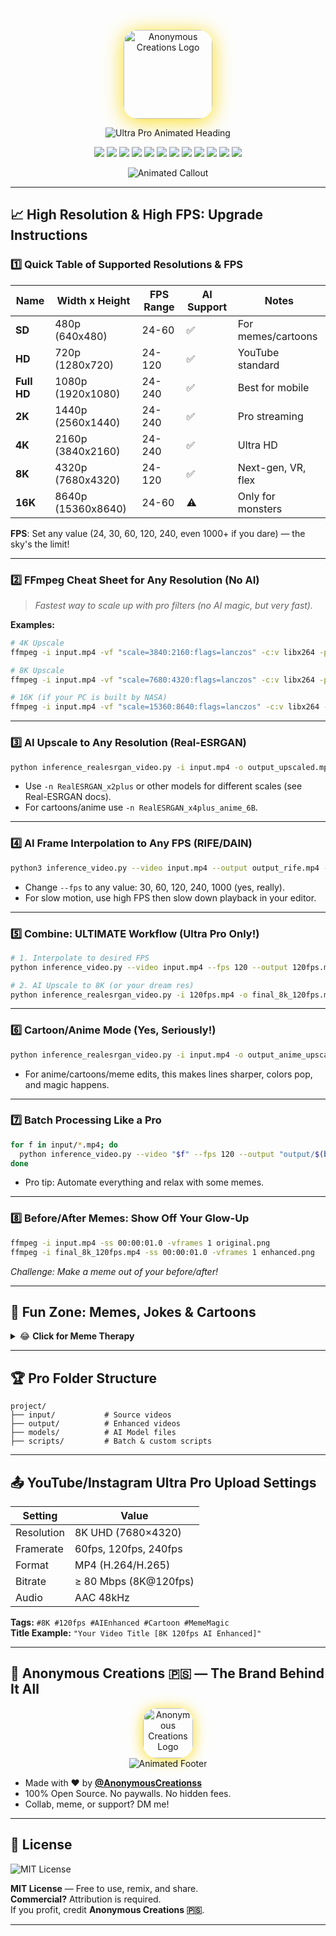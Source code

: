 <!--
===================================================================
      █████╗ ███╗   ██╗███╗   ██╗ ██████╗ ███╗   ███╗
     ██╔══██╗████╗  ██║████╗  ██║██╔═══██╗████╗ ████║
     ███████║██╔██╗ ██║██╔██╗ ██║██║   ██║██╔████╔██║
     ██╔══██║██║╚██╗██║██║╚██╗██║██║   ██║██║╚██╔╝██║
     ██║  ██║██║ ╚████║██║ ╚████║╚██████╔╝██║ ╚═╝ ██║
     ╚═╝  ╚═╝╚═╝  ╚═══╝╚═╝  ╚═══╝ ╚═════╝ ╚═╝     ╚═╝
===================================================================
           👑 ULTRA PRO VIDEO ENHANCEMENT SUITE 👑
     By Anonymous Creations 🇵🇸 | Next-gen Open Source | 2025
===================================================================
-->

<p align="center">
  <!-- Brand Logo -->
  <a href="https://github.com/AnonymousCreationss" target="_blank">
    <img src="https://i.ibb.co/tpG8mT5V/anonymous-creations-logo.png" width="142" style="border-radius:22px; box-shadow:0 4px 32px #fadb14;" alt="Anonymous Creations Logo" />
  </a>
</p>

<p align="center">
  <!-- Animated Heading -->
  <img src="https://readme-typing-svg.demolab.com?font=Fira+Code&weight=900&size=28&duration=1100&pause=600&color=FADB14&background=FFFFFF00&center=true&vCenter=true&width=740&lines=%F0%9F%91%91+ULTRA+PRO+AI+VIDEO+ENHANCEMENT+8K+120FPS+%F0%9F%91%91;Anonymous+Creations+%F0%9F%87%B5%F0%9F%87%B8+Presents+The+Future;Upgrade+ANY+Video+to+ULTRA;No+Limits.+No+Watermarks.+Just+AI+Power!;Cartoons%2C+Memes%2C+and+Ultra+Quality+All+in+One" alt="Ultra Pro Animated Heading" />
</p>

<p align="center">
  <img src="https://img.shields.io/badge/License-MIT-blue.svg?logo=opensourceinitiative" />
  <img src="https://img.shields.io/badge/8K-Super--Resolution-ff69b4?style=flat-square" />
  <img src="https://img.shields.io/badge/120FPS%2B-AI--Smooth-fadb14?style=flat-square" />
  <img src="https://img.shields.io/badge/Slow_Motion-Yes-6f42c1?style=flat-square" />
  <img src="https://img.shields.io/badge/Batch_Mode-Supported-2d3436?style=flat-square" />
  <img src="https://img.shields.io/badge/Scene_Detection-Auto-ffa500?style=flat-square" />
  <img src="https://img.shields.io/badge/Audio_Sync-Perfect-00b894?style=flat-square" />
  <img src="https://img.shields.io/badge/Cartoon_Mode-Experimental-ffb300?style=flat-square" />
  <img src="https://img.shields.io/badge/Fun_Memes-Yes-ef476f?style=flat-square" />
  <img src="https://img.shields.io/badge/NO-WATERMARK-critical?style=flat-square" />
  <img src="https://img.shields.io/badge/Anonymous_Creations-%F0%9F%87%B5%F0%9F%87%B8-red?logo=github" />
  <img src="https://img.shields.io/github/stars/AnonymousCreationss/video-enhance?style=social" />
</p>

<p align="center">
  <img src="https://readme-typing-svg.demolab.com?font=Fira+Code&weight=700&size=22&duration=1200&pause=800&color=2B90D9&background=FFFFFF00&center=true&vCenter=true&width=600&lines=✨+Unleash+Next+Level+AI+Video+Now!+✨" alt="Animated Callout">
</p>

---

## 📈 High Resolution & High FPS: Upgrade Instructions

### 1️⃣ **Quick Table of Supported Resolutions & FPS**

| Name         | Width x Height      | FPS Range  | AI Support | Notes                |
|--------------|--------------------|------------|------------|----------------------|
| **SD**       | 480p (640x480)     | 24-60      | ✅         | For memes/cartoons   |
| **HD**       | 720p (1280x720)    | 24-120     | ✅         | YouTube standard     |
| **Full HD**  | 1080p (1920x1080)  | 24-240     | ✅         | Best for mobile      |
| **2K**       | 1440p (2560x1440)  | 24-240     | ✅         | Pro streaming        |
| **4K**       | 2160p (3840x2160)  | 24-240     | ✅         | Ultra HD             |
| **8K**       | 4320p (7680x4320)  | 24-120     | ✅         | Next-gen, VR, flex   |
| **16K**      | 8640p (15360x8640) | 24-60      | ⚠️         | Only for monsters    |

**FPS**: Set any value (24, 30, 60, 120, 240, even 1000+ if you dare) — the sky's the limit!

---

### 2️⃣ **FFmpeg Cheat Sheet for Any Resolution (No AI)**
> *Fastest way to scale up with pro filters (no AI magic, but very fast).*

**Examples:**
```bash
# 4K Upscale
ffmpeg -i input.mp4 -vf "scale=3840:2160:flags=lanczos" -c:v libx264 -pix_fmt yuv420p -crf 18 -preset fast -c:a copy output_4k.mp4

# 8K Upscale
ffmpeg -i input.mp4 -vf "scale=7680:4320:flags=lanczos" -c:v libx264 -pix_fmt yuv420p -crf 18 -preset fast -c:a copy output_8k.mp4

# 16K (if your PC is built by NASA)
ffmpeg -i input.mp4 -vf "scale=15360:8640:flags=lanczos" -c:v libx264 -pix_fmt yuv420p -crf 18 -preset fast -c:a copy output_16k.mp4
```

---

### 3️⃣ **AI Upscale to Any Resolution (Real-ESRGAN)**

```bash
python inference_realesrgan_video.py -i input.mp4 -o output_upscaled.mp4 -n RealESRGAN_x4plus
```
- Use `-n RealESRGAN_x2plus` or other models for different scales (see Real-ESRGAN docs).
- For cartoons/anime use `-n RealESRGAN_x4plus_anime_6B`.

---

### 4️⃣ **AI Frame Interpolation to Any FPS (RIFE/DAIN)**

```bash
python3 inference_video.py --video input.mp4 --output output_rife.mp4 --fps 120 --model flownet.pkl
```
- Change `--fps` to any value: 30, 60, 120, 240, 1000 (yes, really).
- For slow motion, use high FPS then slow down playback in your editor.

---

### 5️⃣ **Combine: ULTIMATE Workflow (Ultra Pro Only!)**

```bash
# 1. Interpolate to desired FPS
python inference_video.py --video input.mp4 --fps 120 --output 120fps.mp4

# 2. AI Upscale to 8K (or your dream res)
python inference_realesrgan_video.py -i 120fps.mp4 -o final_8k_120fps.mp4 -n RealESRGAN_x4plus
```

---

### 6️⃣ **Cartoon/Anime Mode (Yes, Seriously!)**

```bash
python inference_realesrgan_video.py -i input.mp4 -o output_anime_upscaled.mp4 -n RealESRGAN_x4plus_anime_6B
```
- For anime/cartoons/meme edits, this makes lines sharper, colors pop, and magic happens.

---

### 7️⃣ **Batch Processing Like a Pro**

```bash
for f in input/*.mp4; do
  python inference_video.py --video "$f" --fps 120 --output "output/$(basename "$f" .mp4)_120fps.mp4"
done
```
- Pro tip: Automate everything and relax with some memes.

---

### 8️⃣ **Before/After Memes: Show Off Your Glow-Up**

```bash
ffmpeg -i input.mp4 -ss 00:00:01.0 -vframes 1 original.png
ffmpeg -i final_8k_120fps.mp4 -ss 00:00:01.0 -vframes 1 enhanced.png
```
*Challenge: Make a meme out of your before/after!*

---

## 🎉 Fun Zone: Memes, Jokes & Cartoons

<details>
<summary>😂 <b>Click for Meme Therapy</b></summary>

<p align="center">
  <img src="https://media.giphy.com/media/U3qYN8S0j3bpK/giphy.gif" width="260" alt="Meme: AI Enhance" />
  <br>
  <i>"When you upscale a potato and it turns into a Picasso."</i>
</p>

<p align="center">
  <img src="https://media.giphy.com/media/f9k1tV7HyORcngKF8v/giphy.gif" width="240" alt="Cartoon" />
  <br>
  <i>AI working overtime like: <b>"Give me more frames, boss!"</b></i>
</p>

<p align="center">
  <img src="https://media.giphy.com/media/3oEjHWpiVIOGXT5lIc/giphy.gif" width="230" alt="Coding Cat Meme" />
  <br>
  <i>When your script runs perfectly on the first try. (Never happens.)</i>
</p>

</details>

---

## 🏆 Pro Folder Structure

```plaintext
project/
├── input/           # Source videos
├── output/          # Enhanced videos
├── models/          # AI Model files
├── scripts/         # Batch & custom scripts
```

---

## 📤 YouTube/Instagram Ultra Pro Upload Settings

| Setting    | Value                   |
| ---------- | ----------------------- |
| Resolution | 8K UHD (7680×4320)      |
| Framerate  | 60fps, 120fps, 240fps   |
| Format     | MP4 (H.264/H.265)       |
| Bitrate    | ≥ 80 Mbps (8K@120fps)   |
| Audio      | AAC 48kHz               |

**Tags:** `#8K #120fps #AIEnhanced #Cartoon #MemeMagic`  
**Title Example:** `"Your Video Title [8K 120fps AI Enhanced]"`

---

## 👑 Anonymous Creations 🇵🇸 — The Brand Behind It All

<p align="center">
  <a href="https://github.com/AnonymousCreationss" target="_blank">
    <img src="https://i.ibb.co/tpG8mT5V/anonymous-creations-logo.png" width="80" style="border-radius:22px; box-shadow:0 2px 22px #fadb14;" alt="Anonymous Creations Logo"/>
  </a>
  <br>
  <img src="https://readme-typing-svg.demolab.com?font=Fira+Code&weight=600&size=19&duration=1200&pause=800&color=52C41A&background=FFFFFF00&center=true&vCenter=true&width=480&lines=The+Future+of+Video+is+Open+Source;Blow+Minds+with+AI+Video+Superpowers!;If+your+PC+doesn't+explode%2C+you're+not+doing+it+right!+%F0%9F%98%8E" alt="Animated Footer">
</p>

- Made with ❤️ by [**@AnonymousCreationss**](https://github.com/AnonymousCreationss)
- 100% Open Source. No paywalls. No hidden fees.
- Collab, meme, or support? DM me!

---

## 📄 License

<img src="https://img.shields.io/badge/MIT-License-blue?style=flat-square" alt="MIT License" />

**MIT License** — Free to use, remix, and share.  
**Commercial?** Attribution is required.  
If you profit, credit **Anonymous Creations 🇵🇸**.

---

<!--
      "If you read this far, DM me a potato emoji 🥔 for a secret meme."
-->
